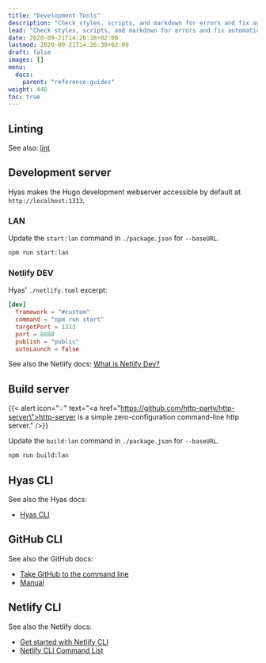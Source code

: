 ```yaml
---
title: "Development Tools"
description: "Check styles, scripts, and markdown for errors and fix automatically or manually. Run a server on your LAN. Use the CLI's."
lead: "Check styles, scripts, and markdown for errors and fix automatically or manually. Run a server on your LAN. Use the CLI's."
date: 2020-09-21T14:26:38+02:00
lastmod: 2020-09-21T14:26:38+02:00
draft: false
images: []
menu:
  docs:
    parent: "reference-guides"
weight: 440
toc: true
---
```


## Linting

See also: [lint](/docs/overview/commands/#lint)

## Development server

Hyas makes the Hugo development webserver accessible by default at `http://localhost:1313`.

### LAN

Update the `start:lan` command in `./package.json` for `--baseURL`.

```bash
npm run start:lan
```

### Netlify DEV

Hyas' `./netlify.toml` excerpt:

```toml
[dev]
  framework = "#custom"
  command = "npm run start"
  targetPort = 1313
  port = 8888
  publish = "public"
  autoLaunch = false
```

See also the Netlify docs: [What is Netlify Dev?](https://cli.netlify.com/netlify-dev)

## Build server

{{< alert icon="💡" text="<a href=\"https://github.com/http-party/http-server\">http-server</a> is a simple zero-configuration command-line http server." />}}

Update the `build:lan` command in `./package.json` for `--baseURL`.

```bash
npm run build:lan
```

## Hyas CLI

See also the Hyas docs:

- [Hyas CLI](/docs/overview/hyas-cli/)

## GitHub CLI

See also the GitHub docs:

- [Take GitHub to the command line](https://cli.github.com/)
- [Manual](https://cli.github.com/manual/)

## Netlify CLI

See also the Netlify docs:

- [Get started with Netlify CLI](https://docs.netlify.com/cli/get-started/)
- [Netlify CLI Command List](https://cli.netlify.com/)
